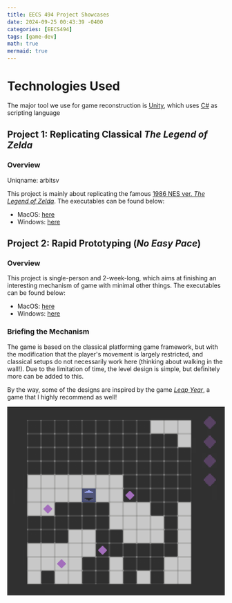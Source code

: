 ```yaml
---
title: EECS 494 Project Showcases
date: 2024-09-25 00:43:39 -0400
categories: [EECS494]
tags: [game-dev]
math: true
mermaid: true
---
```


# Technologies Used

The major tool we use for game reconstruction is [Unity](https://unity.com/), which uses [C#](https://en.wikipedia.org/wiki/C_Sharp_(programming_language)) as scripting language

## Project 1: Replicating Classical *The Legend of Zelda*

### Overview

Uniqname: arbitsv

This project is mainly about replicating the famous [1986 NES ver. *The Legend of Zelda*](https://en.wikipedia.org/wiki/The_Legend_of_Zelda_(video_game)). The executables can be found below:

- MacOS: [here](https://drive.google.com/file/d/1ly5ACAA8uvWfpm9Rb9FL9b2TY-9EiUiB/view?usp=drive_link)
- Windows: [here](https://drive.google.com/file/d/1YeUPdkk1Z3Zt67oMfKDsZGO2tMSNms-U/view?usp=drive_link)

## Project 2: Rapid Prototyping (*No Easy Pace*)

### Overview

This project is single-person and 2-week-long, which aims at finishing an interesting mechanism of game with minimal other things. The executables can be found below:

- MacOS: [here](https://drive.google.com/file/d/1IShAYGw7Q6iQ7EF1yGAYckHXv3fOtgS9/view)
- Windows: [here](https://drive.google.com/file/d/1VbxrT_OUYGrDM43Z811Pj_TtG8RAA326/view)

### Briefing the Mechanism

The game is based on the classical platforming game framework, but with the modification that the player's movement is largely restricted, and classical setups do not necessarily work here (thinking about walking in the wall!). Due to the limitation of time, the level design is simple, but definitely more can be added to this. 

By the way, some of the designs are inspired by the game [*Leap Year*](https://store.steampowered.com/app/2951770/Leap_Year/), a game that I highly recommend as well!

![Screenshot from *No Easy Pace*](../assets/img/no-easy-pace-ss/screenshot.png)
